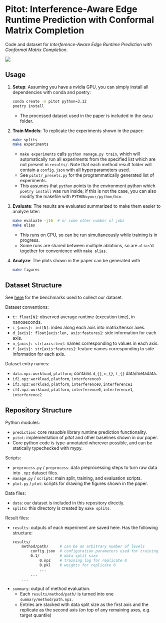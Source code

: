 # Pitot: Interference-Aware Edge Runtime Prediction with Conformal Matrix Completion

Code and dataset for *Interference-Aware Edge Runtime Prediction with Conformal Matrix Completion*.

![](https://tianshu.io/resources/pitot.png)

## Usage

1. **Setup**: Assuming you have a nvidia GPU, you can simply install all dependencies with conda and poetry:
    ```sh
    conda create -n pitot python=3.12
    poetry install
    ```
    - The processed dataset used in the paper is included in the `data/` folder.

2. **Train Models**: To replicate the experiments shown in the paper:
    ```sh
    make splits
    make experiments
    ```
    - `make experiments` calls `python manage.py train`, which will automatically run all experiments from the specified list which are not present in `results/`. Note that each method result folder will contain a `config.json` with all hyperparameters used.
    - See `pitot/_presets.py` for the programmatically generated list of experiments.
    - This assumes that `python` points to the environment python which `poetry install` was run inside; if this is not the case, you can also modify the makefile with `PYTHON=your/python/bin`.

3. **Evaluate**: The results are evaluated summarized to make them easier to analyze later:
    ```sh
    make evaluate -j16  # or some other number of jobs
    make alias
    ```
    - This runs on CPU, so can be run simultaneously while training is in progress.
    - Some runs are shared between multiple ablations, so are `alias`'d together for convenience with `make alias`.

4. **Analyze**: The plots shown in the paper can be generated with
    ```sh
    make figures 
    ```

## Dataset Structure

See [here](https://github.com/SilverLineFramework/benchmarks) for the benchmarks used to collect our dataset.

Dataset conventions:
- `t: float[N]`: observed average runtime (execution time), in nanoseconds.
- `i_{axis}: int[N]`: index along each axis into matrix/tensor axes.
- `d_{axis}: float[axis:len, axis:features]`: side information for each axis.
- `n_{axis}: str[axis:len]`: names corresponding to values in each axis.
- `f_{axis}: str[axis:features]`: feature names corresponding to side information for each axis.

Dataset entry names:
- `data.npz`: `workload`, `platform`; contains `d_{}`, `n_{}`, `f_{}` data/metadata.
- `if2.npz`: `workload`, `platform`, `interference0`
- `if3.npz`: `workload`, `platform`, `interference0`, `interference1`
- `if4.npz`: `workload`, `platform`, `interference0`, `interference1`, `interference2`

## Repository Structure

Python modules:
- `prediction`: core *resuable* library runtime prediction functionality.
- `pitot`: implementation of *pitot* and other baselines shown in our paper.
- Core python code is type-annotated wherever possible, and can be statically typechecked with mypy.

Scripts:
- `preprocess.py` / `preprocess`: data preprocessing steps to turn raw data into `.npz` dataset files.
- `manage.py` / `scripts`: main split, training, and evaluation scripts.
- `plot.py` / `plot`: scripts for drawing the figures shown in the paper.

Data files:
- `data`: our dataset is included in this repository directly.
- `splits`: this directory is created by `make splits`.

Result files:
- `results`: outputs of each experiment are saved here. Has the following structure:
    ```sh
    results/
        method/path/     # can be an arbitrary number of levels
            config.json  # configuration parameters used for training
            0.1/         # data split size
                0.npz    # training log for replicate 0
                0.pkl    # weights for replicate 0
                ...
            ...
        ...
    ```
- `summary`: output of method evaluation.
    - Each `results/method/path/` is turned into one `summary/method/path.npz`.
    - Entries are stacked with data split size as the first axis and the replicate as the second axis (on top of any remaining axes, e.g. target quantile)
